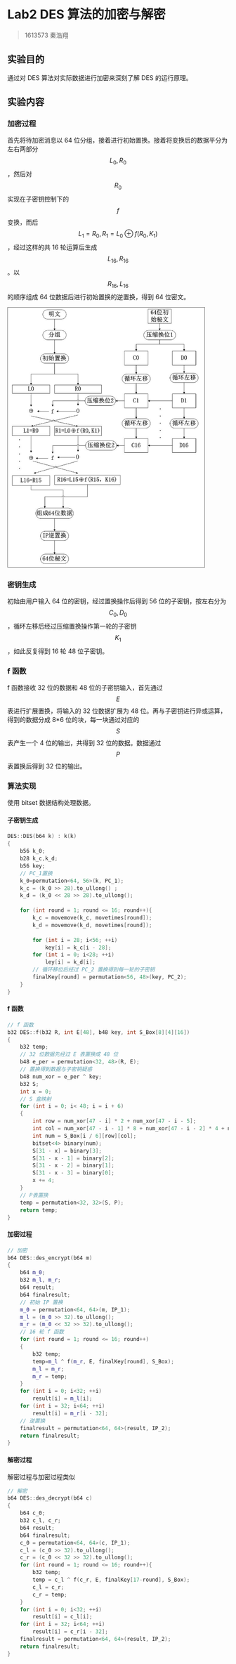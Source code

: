 # Lab2 DES 算法的加密与解密

> 1613573 秦浩翔

## 实验目的

通过对 DES 算法对实际数据进行加密来深刻了解 DES 的运行原理。

## 实验内容

### 加密过程

首先将待加密消息以 64 位分组，接着进行初始置换。接着将变换后的数据平分为左右两部分 $$L_0, R_0$$，然后对 $$R_0$$ 实现在子密钥控制下的 $$f$$ 变换，而后 $$L_1 = R_0, R_1 = L_0 \oplus f(R_0, K_1)$$，经过这样的共 16 轮运算后生成 $$L_{16}, R_{16}$$。以 $$R_{16}, L_{16}$$ 的顺序组成 64 位数据后进行初始置换的逆置换，得到 64 位密文。

<img src="./des.png" width=450/>

### 密钥生成

初始由用户输入 64 位的密钥，经过置换操作后得到 56 位的子密钥，按左右分为$$C_0, D_0$$，循环左移后经过压缩置换操作第一轮的子密钥 $$K_1$$ ，如此反复得到 16 轮 48 位子密钥。

### f 函数

f 函数接收 32 位的数据和 48 位的子密钥输入，首先通过 $$E$$ 表进行扩展置换，将输入的 32 位数据扩展为 48 位。再与子密钥进行异或运算，得到的数据分成 8\*6 位的块，每一块通过对应的 $$S$$ 表产生一个 4 位的输出，共得到 32 位的数据。数据通过 $$P$$ 表置换后得到 32 位的输出。

### 算法实现

使用 bitset 数据结构处理数据。

#### 子密钥生成

```c++
DES::DES(b64 k) : k(k)
{
	b56 k_0;
	b28 k_c,k_d;
	b56 key;
	// PC_1置换
	k_0=permutation<64, 56>(k, PC_1);
	k_c = (k_0 >> 28).to_ullong() ;
	k_d = (k_0 << 28 >> 28).to_ullong();

	for (int round = 1; round <= 16; round++){
		k_c = movemove(k_c, movetimes[round]);
		k_d = movemove(k_d, movetimes[round]);

		for (int i = 28; i<56; ++i)
			key[i] = k_c[i - 28];
		for (int i = 0; i<28; ++i)
			ley[i] = k_d[i];
		// 循环移位后经过 PC_2 置换得到每一轮的子密钥
		finalKey[round] = permutation<56, 48>(key, PC_2);
	}
}
```

#### f 函数

```C++
// f 函数
b32 DES::f(b32 R, int E[48], b48 key, int S_Box[8][4][16])
{
	b32 temp;
	// 32 位数据先经过 E 表置换成 48 位
	b48 e_per = permutation<32, 48>(R, E);
	// 置换得到数据与子密钥疑惑
	b48 num_xor = e_per ^ key;
	b32 S;
	int x = 0;
	// S 盒映射
	for (int i = 0; i< 48; i = i + 6)
	{
		int row = num_xor[47 - i] * 2 + num_xor[47 - i - 5];
		int col = num_xor[47 - i - 1] * 8 + num_xor[47 - i - 2] * 4 + num_xor[47 - i - 3] * 2 + num_xor[47 - i - 4];
		int num = S_Box[i / 6][row][col];
		bitset<4> binary(num);
		S[31 - x] = binary[3];
		S[31 - x - 1] = binary[2];
		S[31 - x - 2] = binary[1];
		S[31 - x - 3] = binary[0];
		x += 4;
	}
	// P表置换
	temp = permutation<32, 32>(S, P);
	return temp;
}
```

#### 加密过程

```C++
// 加密
b64 DES::des_encrypt(b64 m)
{
	b64 m_0;
	b32 m_l, m_r;
	b64 result;
	b64 finalresult;
	// 初始 IP 置换
	m_0 = permutation<64, 64>(m, IP_1);
	m_l = (m_0 >> 32).to_ullong();
	m_r = (m_0 << 32 >> 32).to_ullong();
    // 16 轮 f 函数
	for (int round = 1; round <= 16; round++)
	{
		b32 temp;
		temp=m_l ^ f(m_r, E, finalKey[round], S_Box);
		m_l = m_r;
		m_r = temp;
	}
	for (int i = 0; i<32; ++i)
		result[i] = m_l[i];
	for (int i = 32; i<64; ++i)
		result[i] = m_r[i - 32];
	// 逆置换
	finalresult = permutation<64, 64>(result, IP_2);
	return finalresult;
}
```

#### 解密过程

解密过程与加密过程类似

```C++
// 解密
b64 DES::des_decrypt(b64 c)
{
	b64 c_0;
	b32 c_l, c_r;
	b64 result;
	b64 finalresult;
	c_0 = permutation<64, 64>(c, IP_1);
	c_l = (c_0 >> 32).to_ullong();
	c_r = (c_0 << 32 >> 32).to_ullong();
	for (int round = 1; round <= 16; round++){
		b32 temp;
		temp = c_l ^ f(c_r, E, finalKey[17-round], S_Box);
		c_l = c_r;
		c_r = temp;
	}
	for (int i = 0; i<32; ++i)
		result[i] = c_l[i];
	for (int i = 32; i<64; ++i)
		result[i] = c_r[i - 32];
	finalresult = permutation<64, 64>(result, IP_2);
	return finalresult;
}
```

